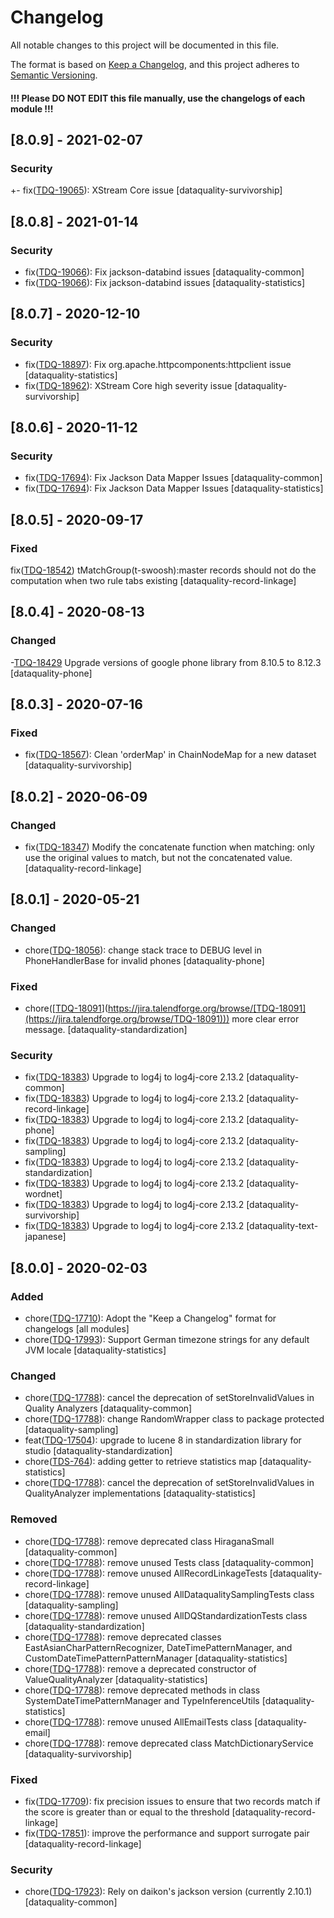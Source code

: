 # Changelog
All notable changes to this project will be documented in this file.

The format is based on [Keep a Changelog](https://keepachangelog.com/en/1.0.0/),
and this project adheres to [Semantic Versioning](https://semver.org/spec/v2.0.0.html).

#### !!! Please DO NOT EDIT this file manually, use the changelogs of each module !!!
## [8.0.9] - 2021-02-07
### Security
+- fix([TDQ-19065](https://jira.talendforge.org/browse/TDQ-19065)): XStream Core issue [dataquality-survivorship]

## [8.0.8] - 2021-01-14
### Security
- fix([TDQ-19066](https://jira.talendforge.org/browse/TDQ-19066)): Fix jackson-databind issues [dataquality-common]
- fix([TDQ-19066](https://jira.talendforge.org/browse/TDQ-19066)): Fix jackson-databind issues [dataquality-statistics]

## [8.0.7] - 2020-12-10
### Security
- fix([TDQ-18897](https://jira.talendforge.org/browse/TDQ-18897)): Fix org.apache.httpcomponents:httpclient issue [dataquality-statistics]
- fix([TDQ-18962](https://jira.talendforge.org/browse/TDQ-18962)): XStream Core high severity issue [dataquality-survivorship]

## [8.0.6] - 2020-11-12
### Security
- fix([TDQ-17694](https://jira.talendforge.org/browse/TDQ-17694)): Fix Jackson Data Mapper Issues [dataquality-common]
- fix([TDQ-17694](https://jira.talendforge.org/browse/TDQ-17694)): Fix Jackson Data Mapper Issues [dataquality-statistics]

## [8.0.5] - 2020-09-17
### Fixed
fix([TDQ-18542](https://jira.talendforge.org/browse/TDQ-18542)) tMatchGroup(t-swoosh):master records should not do the computation when two rule tabs existing [dataquality-record-linkage]

## [8.0.4] - 2020-08-13
### Changed
-[TDQ-18429](https://jira.talendforge.org/browse/TDQ-18429) Upgrade versions of google phone library from 8.10.5 to 8.12.3 [dataquality-phone]

## [8.0.3] - 2020-07-16
### Fixed
- fix([TDQ-18567](https://jira.talendforge.org/browse/TDQ-18567)): Clean 'orderMap' in ChainNodeMap for a new dataset [dataquality-survivorship]

## [8.0.2] - 2020-06-09
### Changed
- fix([TDQ-18347](https://jira.talendforge.org/browse/TDQ-18347)) Modify the concatenate function when matching: only use the original values to match, but not the concatenated value. [dataquality-record-linkage]

## [8.0.1] - 2020-05-21
### Changed
- chore([TDQ-18056](https://jira.talendforge.org/browse/TDQ-18056)): change stack trace to DEBUG level in PhoneHandlerBase for invalid phones [dataquality-phone]
### Fixed
- chore([[TDQ-18091](https://jira.talendforge.org/browse/TDQ-18091)](https://jira.talendforge.org/browse/[TDQ-18091](https://jira.talendforge.org/browse/TDQ-18091))) more clear error message. [dataquality-standardization]
### Security
- fix([TDQ-18383](https://jira.talendforge.org/browse/TDQ-18383)) Upgrade to log4j to log4j-core 2.13.2 [dataquality-common]
- fix([TDQ-18383](https://jira.talendforge.org/browse/TDQ-18383)) Upgrade to log4j to log4j-core 2.13.2 [dataquality-record-linkage]
- fix([TDQ-18383](https://jira.talendforge.org/browse/TDQ-18383)) Upgrade to log4j to log4j-core 2.13.2 [dataquality-phone]
- fix([TDQ-18383](https://jira.talendforge.org/browse/TDQ-18383)) Upgrade to log4j to log4j-core 2.13.2 [dataquality-sampling]
- fix([TDQ-18383](https://jira.talendforge.org/browse/TDQ-18383)) Upgrade to log4j to log4j-core 2.13.2 [dataquality-standardization]
- fix([TDQ-18383](https://jira.talendforge.org/browse/TDQ-18383)) Upgrade to log4j to log4j-core 2.13.2 [dataquality-wordnet]
- fix([TDQ-18383](https://jira.talendforge.org/browse/TDQ-18383)) Upgrade to log4j to log4j-core 2.13.2 [dataquality-survivorship]
- fix([TDQ-18383](https://jira.talendforge.org/browse/TDQ-18383)) Upgrade to log4j to log4j-core 2.13.2 [dataquality-text-japanese]

## [8.0.0] - 2020-02-03
### Added
- chore([TDQ-17710](https://jira.talendforge.org/browse/TDQ-17710)): Adopt the "Keep a Changelog" format for changelogs [all modules]
- chore([TDQ-17993](https://jira.talendforge.org/browse/TDQ-17993)): Support German timezone strings for any default JVM locale [dataquality-statistics]
### Changed
- chore([TDQ-17788](https://jira.talendforge.org/browse/TDQ-17788)): cancel the deprecation of setStoreInvalidValues in Quality Analyzers [dataquality-common]
- chore([TDQ-17788](https://jira.talendforge.org/browse/TDQ-17788)): change RandomWrapper class to package protected [dataquality-sampling]
- feat([TDQ-17504](https://jira.talendforge.org/browse/TDQ-17504)): upgrade to lucene 8 in standardization library for studio [dataquality-standardization]
- chore([TDS-764](https://jira.talendforge.org/browse/TDS-764)): adding getter to retrieve statistics map [dataquality-statistics]
- chore([TDQ-17788](https://jira.talendforge.org/browse/TDQ-17788)): cancel the deprecation of setStoreInvalidValues in QualityAnalyzer implementations [dataquality-statistics]
### Removed
- chore([TDQ-17788](https://jira.talendforge.org/browse/TDQ-17788)): remove deprecated class HiraganaSmall [dataquality-common]
- chore([TDQ-17788](https://jira.talendforge.org/browse/TDQ-17788)): remove unused Tests class [dataquality-common]
- chore([TDQ-17788](https://jira.talendforge.org/browse/TDQ-17788)): remove unused AllRecordLinkageTests [dataquality-record-linkage]
- chore([TDQ-17788](https://jira.talendforge.org/browse/TDQ-17788)): remove unused AllDataqualitySamplingTests class [dataquality-sampling]
- chore([TDQ-17788](https://jira.talendforge.org/browse/TDQ-17788)): remove unused AllDQStandardizationTests class [dataquality-standardization]
- chore([TDQ-17788](https://jira.talendforge.org/browse/TDQ-17788)): remove deprecated classes EastAsianCharPatternRecognizer, DateTimePatternManager, and CustomDateTimePatternPatternManager [dataquality-statistics]
- chore([TDQ-17788](https://jira.talendforge.org/browse/TDQ-17788)): remove a deprecated constructor of ValueQualityAnalyzer [dataquality-statistics]
- chore([TDQ-17788](https://jira.talendforge.org/browse/TDQ-17788)): remove deprecated methods in class SystemDateTimePatternManager and TypeInferenceUtils [dataquality-statistics]
- chore([TDQ-17788](https://jira.talendforge.org/browse/TDQ-17788)): remove unused AllEmailTests class [dataquality-email]
- chore([TDQ-17788](https://jira.talendforge.org/browse/TDQ-17788)): remove deprecated class MatchDictionaryService [dataquality-survivorship]
### Fixed
- fix([TDQ-17709](https://jira.talendforge.org/browse/TDQ-17709)): fix precision issues to ensure that two records match if the score is greater than or equal to the threshold [dataquality-record-linkage]
- fix([TDQ-17851](https://jira.talendforge.org/browse/TDQ-17851)): improve the performance and support surrogate pair [dataquality-record-linkage]
### Security
- chore([TDQ-17923](https://jira.talendforge.org/browse/TDQ-17923)): Rely on daikon's jackson version (currently 2.10.1) [dataquality-common]

